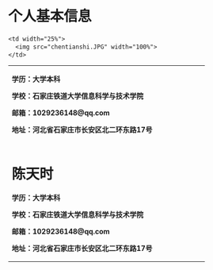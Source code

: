 <table border="0">
  <tr>
    <h1>个人基本信息</h1>
    <td width="75%">
      <p><b>学历：大学本科</b></p>
      <p><b>学校：石家庄铁道大学信息科学与技术学院</b></p>
      <p><b>邮箱：1029236148@qq.com</b></p>
      <p><b>地址：河北省石家庄市长安区北二环东路17号</b></p>
    </td>

    <td width="25%">
      <img src="chentianshi.JPG" width="100%">  
    </td>
  </tr>
  
  <tr>
    <td>
        <h1>陈天时</h1>
        <p><b>学历：大学本科</b></p>
        <p><b>学校：石家庄铁道大学信息科学与技术学院</b></p>
        <p><b>邮箱：1029236148@qq.com</b></p>
        <p><b>地址：河北省石家庄市长安区北二环东路17号</b></p>
    </td>
  
  </tr>
  
  
  
</table>
